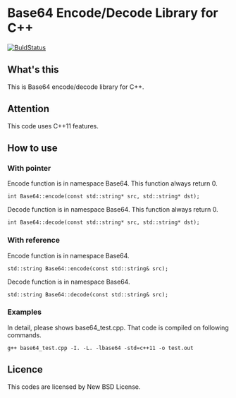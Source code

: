 # Base64 Encode/Decode Library for C++
[![BuldStatus](https://travis-ci.org/gofer/libbase64.svg?branch=dev-ver2)](https://travis-ci.org/gofer/libbase64)

## What's this
This is Base64 encode/decode library for C++.

## Attention
This code uses C++11 features.

## How to use

### With pointer
Encode function is in namespace Base64. This function always return 0.

    int Base64::encode(const std::string* src, std::string* dst);

Decode function is in namespace Base64. This function always return 0.

    int Base64::decode(const std::string* src, std::string* dst);
	
### With reference
Encode function is in namespace Base64.

    std::string Base64::encode(const std::string& src);

Decode function is in namespace Base64.

    std::string Base64::decode(const std::string& src);

### Examples
In detail, please shows base64_test.cpp.
That code is compiled on following commands.

    g++ base64_test.cpp -I. -L. -lbase64 -std=c++11 -o test.out

## Licence
This codes are licensed by New BSD License.
